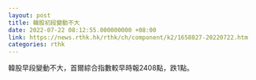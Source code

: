 ```yaml
---
layout: post
title: 韓股初段變動不大
date: 2022-07-22 08:12:55.000000000 +08:00
link: https://news.rthk.hk/rthk/ch/component/k2/1658827-20220722.htm
categories: rthk
---
```


韓股早段變動不大，首爾綜合指數較早時報2408點，跌1點。

